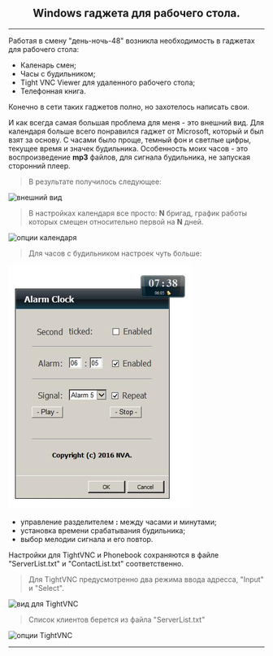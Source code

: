 ﻿<h2 align="center">Windows гаджета для рабочего стола.</h2>

***
Работая в смену "день-ночь-48" возникла необходимость в гаджетах для рабочего стола:

- Каленарь смен;
- Часы с будильником;
- Tight VNC Viewer для удаленного рабочего стола;
- Телефонная книга.

Конечно в сети таких гаджетов полно, но захотелось написать свои.

И как всегда самая большая проблема для меня - это внешний вид.
Для календаря больше всего понравился гаджет от Microsoft, который и был взят за основу.
С часами было проще, темный фон и светлые цифры, текущее время и значек будильника.
Особенность моих часов - это воспроизведение **mp3** файлов, для сигнала будильника, не запуская сторонний плеер.

> В результате получилось следующее:

![внешний вид](https://github.com/nva1773/Windows-Desktop-Gadgets/blob/master/Images/Faceplate.jpg)

> В настройках календаря все просто: **N** бригад, график работы которых смещен относительно первой на **N** дней.

![опции календаря](https://github.com/nva1773/Windows-Desktop-Gadgets/blob/master/Images/CalendarOptions.jpg)

> Для часов с будильником настроек чуть больше:

![опции часов](https://github.com/nva1773/Two-Windows-Desktop-Gadgets/blob/master/Images/AlarmOptions.jpg)

- управление разделителем **:** между часами и минутами;
- установка времени срабатывания будильника;
- выбор мелодии сигнала и его повтор.

Настройки для TightVNC и Phonebook сохраняются в файле "ServerList.txt" и "ContactList.txt" соответственно.

> Для TightVNC предусмотренно два режима ввода адресса, "Input" и "Select".

![вид для TightVNC](https://github.com/nva1773/Windows-Desktop-Gadgets/blob/master/Images/TightVNC.jpg)

> Список клиентов берется из файла "ServerList.txt"

![опции TightVNC](https://github.com/nva1773/Windows-Desktop-Gadgets/blob/master/Images/TightVNCOptions.jpg)



***

